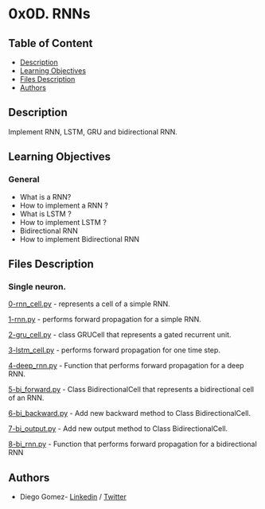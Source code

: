 # 0x0D. RNNs

## Table of Content
* [Description](#description)
* [Learning Objectives](#learning-objectives)
* [Files Description](#files-description)
* [Authors](#authors)

## Description
Implement RNN, LSTM, GRU and bidirectional RNN.


## Learning Objectives
### General

- What is a RNN?
- How to implement a RNN ?
- What is LSTM ?
- How to implement LSTM ?
- Bidirectional RNN
- How to implement Bidirectional RNN


## Files Description

### Single neuron.

[0-rnn_cell.py](0-rnn_cell.py) - represents a cell of a simple RNN.

[1-rnn.py](1-rnn.py) - performs forward propagation for a simple RNN.

[2-gru_cell.py](2-gru_cell.py) -  class GRUCell that represents a gated recurrent unit.

[3-lstm_cell.py](3-lstm_cell.py) - performs forward propagation for one time step.

[4-deep_rnn.py](4-deep_rnn.py) - Function that performs forward propagation for a deep RNN.

[5-bi_forward.py](5-bi_forward.py) - Class BidirectionalCell that represents a bidirectional cell of an RNN.

[6-bi_backward.py](6-bi_backward.py) - Add new backward method to Class BidirectionalCell.

[7-bi_output.py](7-bi_output.py) -  Add new output method to Class BidirectionalCell.

[8-bi_rnn.py](8-bi_rnn.py) - Function that performs forward propagation for a bidirectional RNN

## Authors
* Diego Gomez- [Linkedin](https://www.linkedin.com/in/diego-g%C3%B3mez-8861b61a1/) / [Twitter](https://twitter.com/dagomez2530)